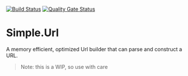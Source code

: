 [![Build Status](https://travis-ci.org/myarichuk/Simple.Url.svg?branch=master)](https://travis-ci.org/myarichuk/Simple.Url)
[![Quality Gate Status](https://sonarcloud.io/api/project_badges/measure?project=myarichuk_Simple.Url&metric=alert_status)](https://sonarcloud.io/dashboard?id=myarichuk_Simple.Url)
# Simple.Url
A memory efficient, optimized Url builder that can parse and construct a URL.
> Note: this is a WIP, so use with care
